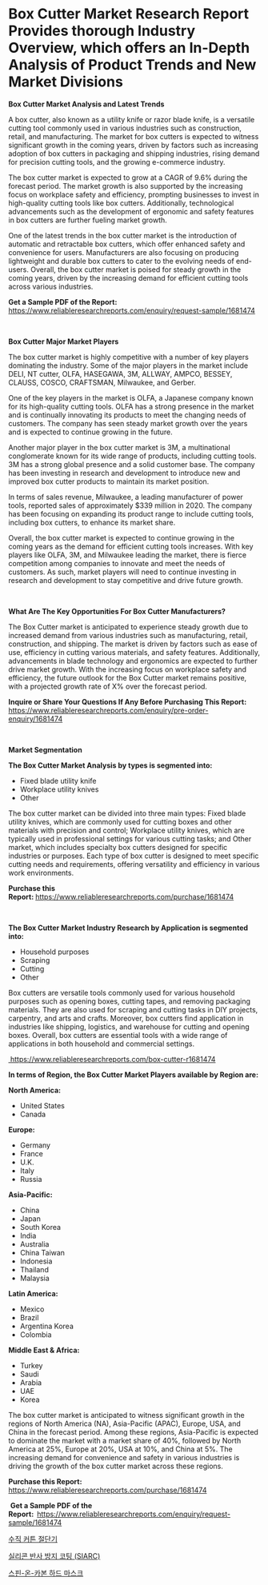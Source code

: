 <p><h1>Box Cutter Market Research Report Provides thorough Industry Overview, which offers an In-Depth Analysis of Product Trends and New Market Divisions</h1></p><p><strong>Box Cutter Market Analysis and Latest Trends</strong></p>
<p><p>A box cutter, also known as a utility knife or razor blade knife, is a versatile cutting tool commonly used in various industries such as construction, retail, and manufacturing. The market for box cutters is expected to witness significant growth in the coming years, driven by factors such as increasing adoption of box cutters in packaging and shipping industries, rising demand for precision cutting tools, and the growing e-commerce industry.</p><p>The box cutter market is expected to grow at a CAGR of 9.6% during the forecast period. The market growth is also supported by the increasing focus on workplace safety and efficiency, prompting businesses to invest in high-quality cutting tools like box cutters. Additionally, technological advancements such as the development of ergonomic and safety features in box cutters are further fueling market growth.</p><p>One of the latest trends in the box cutter market is the introduction of automatic and retractable box cutters, which offer enhanced safety and convenience for users. Manufacturers are also focusing on producing lightweight and durable box cutters to cater to the evolving needs of end-users. Overall, the box cutter market is poised for steady growth in the coming years, driven by the increasing demand for efficient cutting tools across various industries.</p></p>
<p><strong>Get a Sample PDF of the Report:&nbsp;</strong> <a href="https://www.reliableresearchreports.com/enquiry/request-sample/1681474">https://www.reliableresearchreports.com/enquiry/request-sample/1681474</a></p>
<p>&nbsp;</p>
<p><strong>Box Cutter Major Market Players</strong></p>
<p><p>The box cutter market is highly competitive with a number of key players dominating the industry. Some of the major players in the market include DELI, NT cutter, OLFA, HASEGAWA, 3M, ALLWAY, AMPCO, BESSEY, CLAUSS, COSCO, CRAFTSMAN, Milwaukee, and Gerber.</p><p>One of the key players in the market is OLFA, a Japanese company known for its high-quality cutting tools. OLFA has a strong presence in the market and is continually innovating its products to meet the changing needs of customers. The company has seen steady market growth over the years and is expected to continue growing in the future.</p><p>Another major player in the box cutter market is 3M, a multinational conglomerate known for its wide range of products, including cutting tools. 3M has a strong global presence and a solid customer base. The company has been investing in research and development to introduce new and improved box cutter products to maintain its market position.</p><p>In terms of sales revenue, Milwaukee, a leading manufacturer of power tools, reported sales of approximately $339 million in 2020. The company has been focusing on expanding its product range to include cutting tools, including box cutters, to enhance its market share.</p><p>Overall, the box cutter market is expected to continue growing in the coming years as the demand for efficient cutting tools increases. With key players like OLFA, 3M, and Milwaukee leading the market, there is fierce competition among companies to innovate and meet the needs of customers. As such, market players will need to continue investing in research and development to stay competitive and drive future growth.</p></p>
<p>&nbsp;</p>
<p><strong>What Are The Key Opportunities For Box Cutter Manufacturers?</strong></p>
<p><p>The Box Cutter market is anticipated to experience steady growth due to increased demand from various industries such as manufacturing, retail, construction, and shipping. The market is driven by factors such as ease of use, efficiency in cutting various materials, and safety features. Additionally, advancements in blade technology and ergonomics are expected to further drive market growth. With the increasing focus on workplace safety and efficiency, the future outlook for the Box Cutter market remains positive, with a projected growth rate of X% over the forecast period.</p></p>
<p><strong>Inquire or Share Your Questions If Any Before Purchasing This Report:</strong> <a href="https://www.reliableresearchreports.com/enquiry/pre-order-enquiry/1681474">https://www.reliableresearchreports.com/enquiry/pre-order-enquiry/1681474</a></p>
<p>&nbsp;</p>
<p><strong>Market Segmentation</strong></p>
<p><strong>The Box Cutter Market Analysis by types is segmented into:</strong></p>
<p><ul><li>Fixed blade utility knife</li><li>Workplace utility knives</li><li>Other</li></ul></p>
<p><p>The box cutter market can be divided into three main types: Fixed blade utility knives, which are commonly used for cutting boxes and other materials with precision and control; Workplace utility knives, which are typically used in professional settings for various cutting tasks; and Other market, which includes specialty box cutters designed for specific industries or purposes. Each type of box cutter is designed to meet specific cutting needs and requirements, offering versatility and efficiency in various work environments.</p></p>
<p><strong>Purchase this Report:&nbsp;</strong><a href="https://www.reliableresearchreports.com/purchase/1681474">https://www.reliableresearchreports.com/purchase/1681474</a></p>
<p>&nbsp;</p>
<p><strong>The Box Cutter Market Industry Research by Application is segmented into:</strong></p>
<p><ul><li>Household purposes</li><li>Scraping</li><li>Cutting</li><li>Other</li></ul></p>
<p><p>Box cutters are versatile tools commonly used for various household purposes such as opening boxes, cutting tapes, and removing packaging materials. They are also used for scraping and cutting tasks in DIY projects, carpentry, and arts and crafts. Moreover, box cutters find application in industries like shipping, logistics, and warehouse for cutting and opening boxes. Overall, box cutters are essential tools with a wide range of applications in both household and commercial settings.</p></p>
<p><a href="https://www.reliableresearchreports.com/box-cutter-r1681474">&nbsp;https://www.reliableresearchreports.com/box-cutter-r1681474</a></p>
<p><strong>In terms of Region, the Box Cutter Market Players available by Region are:</strong></p>
<p>
    <p> <strong> North America: </strong>
        <ul>
            <li>United States</li>
            <li>Canada</li>
        </ul>
        </p> 
    <p> <strong> Europe: </strong>
        <ul>
            <li>Germany</li>
            <li>France</li>
            <li>U.K.</li>
            <li>Italy</li>
            <li>Russia</li>
        </ul>
        </p> 
    <p> <strong> Asia-Pacific: </strong>
        <ul>
            <li>China</li>
            <li>Japan</li>
            <li>South Korea</li>
            <li>India</li>
            <li>Australia</li>
            <li>China Taiwan</li>
            <li>Indonesia</li>
            <li>Thailand</li>
            <li>Malaysia</li>
        </ul>
        </p> 
    <p> <strong> Latin America: </strong>
        <ul>
            <li>Mexico</li>
            <li>Brazil</li>
            <li>Argentina Korea</li>
            <li>Colombia</li>
        </ul>
        </p> 
    <p> <strong> Middle East & Africa: </strong>
        <ul>
            <li>Turkey</li>
            <li>Saudi</li>
            <li>Arabia</li>
            <li>UAE</li>
            <li>Korea</li>
        </ul>
    </p>
    </p>
<p><p>The box cutter market is anticipated to witness significant growth in the regions of North America (NA), Asia-Pacific (APAC), Europe, USA, and China in the forecast period. Among these regions, Asia-Pacific is expected to dominate the market with a market share of 40%, followed by North America at 25%, Europe at 20%, USA at 10%, and China at 5%. The increasing demand for convenience and safety in various industries is driving the growth of the box cutter market across these regions.</p></p>
<p><strong>Purchase this Report: </strong><a href="https://www.reliableresearchreports.com/purchase/1681474">https://www.reliableresearchreports.com/purchase/1681474</a></p>
<p>&nbsp;<strong>Get a Sample PDF of the Report:&nbsp;&nbsp;</strong><a href="https://www.reliableresearchreports.com/enquiry/request-sample/1681474">https://www.reliableresearchreports.com/enquiry/request-sample/1681474</a></p>
<p><strong></strong></p>
<p><p><a href="https://github.com/rifqimuhammad018/Market-Research-Report-List-1/blob/main/376615091964.md">수직 커튼 절단기</a></p><p><a href="https://github.com/EthaWolf/Market-Research-Report-List-1/blob/main/201079691962.md">실리콘 반사 방지 코팅 (SIARC)</a></p><p><a href="https://github.com/kvbohdfy111/Market-Research-Report-List-1/blob/main/406557491963.md">스핀-온-카본 하드 마스크</a></p></p>